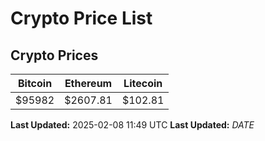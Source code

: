 # Crypto Price List

## Crypto Prices
| Bitcoin | Ethereum | Litecoin |
| ------- | -------- | -------- |
| $95982 | $2607.81 | $102.81 |
**Last Updated:** 2025-02-08 11:49 UTC
**Last Updated:** $DATE$
